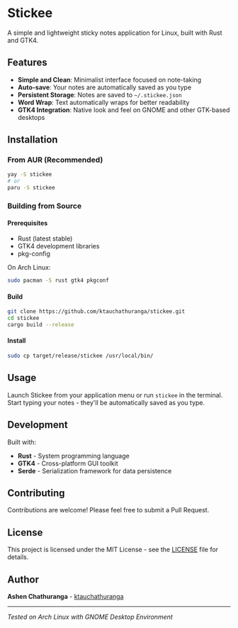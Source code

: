 # Stickee

A simple and lightweight sticky notes application for Linux, built with Rust and GTK4.

## Features

- **Simple and Clean**: Minimalist interface focused on note-taking
- **Auto-save**: Your notes are automatically saved as you type
- **Persistent Storage**: Notes are saved to `~/.stickee.json`
- **Word Wrap**: Text automatically wraps for better readability
- **GTK4 Integration**: Native look and feel on GNOME and other GTK-based desktops

## Installation

### From AUR (Recommended)

```bash
yay -S stickee
# or
paru -S stickee
```

### Building from Source

#### Prerequisites

- Rust (latest stable)
- GTK4 development libraries
- pkg-config

On Arch Linux:
```bash
sudo pacman -S rust gtk4 pkgconf
```

#### Build

```bash
git clone https://github.com/ktauchathuranga/stickee.git
cd stickee
cargo build --release
```

#### Install

```bash
sudo cp target/release/stickee /usr/local/bin/
```

## Usage

Launch Stickee from your application menu or run `stickee` in the terminal. Start typing your notes - they'll be automatically saved as you type.

## Development

Built with:
- **Rust** - System programming language
- **GTK4** - Cross-platform GUI toolkit
- **Serde** - Serialization framework for data persistence

## Contributing

Contributions are welcome! Please feel free to submit a Pull Request.

## License

This project is licensed under the MIT License - see the [LICENSE](LICENSE) file for details.

## Author

**Ashen Chathuranga** - [ktauchathuranga](https://github.com/ktauchathuranga)

---

*Tested on Arch Linux with GNOME Desktop Environment*
